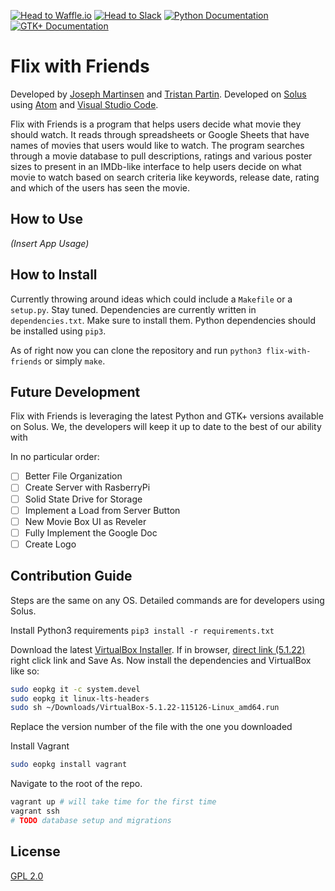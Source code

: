 [![Head to Waffle.io](https://img.shields.io/badge/Waffle.io--blue.svg?label=Waffle.io&title=Waffle.io&style=social)](https://waffle.io/JosephMart/Flix-with-Friends) [![Head to Slack](https://img.shields.io/badge/Slack--lightgrey.svg?label=Slack&title=Slack&style=social)](https://return0software.slack.com/messages/general/) [![Python Documentation](https://img.shields.io/badge/python-3.5.2-orange.svg?title=3.5.2&style=flat-square)](https://docs.python.org/release/3.5.2/) [![GTK+ Documentation](https://img.shields.io/badge/GTK%2B-3.22-brightgreen.svg?style=flat-square)](https://developer.gnome.org/gtk3/stable/)
# Flix with Friends

Developed by [Joseph Martinsen](https://github.com/JosephMart) and [Tristan Partin](https://github.com/tristan957).
Developed on [Solus](https://solus-project.com/) using [Atom](https://atom.io/) and [Visual Studio Code](https://code.visualstudio.com/).

Flix with Friends is a program that helps users decide what movie they should watch. It reads
through spreadsheets or Google Sheets that have names of movies that users would like to watch.
The program searches through a movie database to pull descriptions, ratings and various poster
sizes to present in an IMDb-like interface to help users decide on what movie to watch based on
search criteria like keywords, release date, rating and which of the users has seen the movie.

## How to Use
*(Insert App Usage)*

## How to Install
Currently throwing around ideas which could include a `Makefile` or a `setup.py`. Stay tuned. Dependencies are currently written in `dependencies.txt`. Make sure to install them. Python dependencies should be installed using `pip3`.

As of right now you can clone the repository and run `python3 flix-with-friends` or simply `make`.

## Future Development
Flix with Friends is leveraging the latest Python and GTK+ versions available on Solus. We, the developers will keep it up to date to the best of our ability with

In no particular order:
- [ ] Better File Organization
- [ ] Create Server with RasberryPi
- [ ] Solid State Drive for Storage
- [ ] Implement a Load from Server Button
- [ ] New Movie Box UI as Reveler
- [ ] Fully Implement the Google Doc
- [ ] Create Logo

## Contribution Guide
Steps are the same on any OS. Detailed commands are for developers using Solus.

Install Python3 requirements `pip3 install -r requirements.txt`

Download the latest [VirtualBox Installer](https://www.virtualbox.org/wiki/Linux_Downloads). If in browser, [direct link (5.1.22)](http://download.virtualbox.org/virtualbox/5.1.22/VirtualBox-5.1.22-115126-Linux_amd64.run) right click link and Save As. Now install the dependencies and VirtualBox like so:
```bash
sudo eopkg it -c system.devel
sudo eopkg it linux-lts-headers
sudo sh ~/Downloads/VirtualBox-5.1.22-115126-Linux_amd64.run
```
Replace the version number of the file with the one you downloaded

Install Vagrant
```bash
sudo eopkg install vagrant
```

Navigate to the root of the repo.
```bash
vagrant up # will take time for the first time
vagrant ssh
# TODO database setup and migrations
```

## License
[GPL 2.0](https://github.com/JosephMart/Flix-with-Friends/blob/master/LICENSE)
